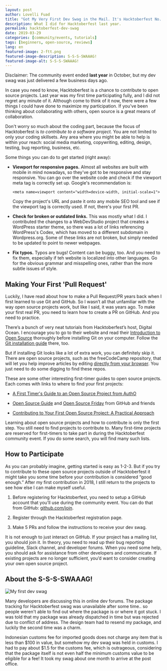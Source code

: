 ```yaml
---
layout: post
author: Lovelli Fuad
title: "Got My Very First Dev Swag in the Mail. It's Hacktoberfest No. 5!"
description: What I did for Hacktoberfest last year. 
permalink: hacktoberfest-dev-swag
date: 2019-03-29
categories: [community/events, tutorials]
tags: [beginners, open-source, reviews]
lang: en
featured-image: 2-ftt.png
featured-image-description: S-S-S-SWAAAG!
featured-image-alt: S-S-S-SWAAAG!
---
```

Disclaimer: The community event ended **last year** in October, but my dev swag was just delivered a few business days ago.

In case you need to know, Hacktoberfest is a chance to contribute to open source projects. 
Last year was my first time participating fully, and I did not regret any minute of it. 
Although come to think of it now, there were a few things I could have done to maximize my participation. 
If you’ve been thinking about collaborating with others, open source is a great means of collaboration. 

Don't worry so much about the coding part, because the focus of Hacktoberfest is *to contribute to a software project.* 
You are not limited to only your coding skillsets. Any area where you might be able to help is within your reach: social media marketing, copywriting, editing, design, testing, bug reporting, business, etc. 

Some things you can do to get started (right away):

* **Viewport for responsive pages.** Almost all websites are built with mobile in mind nowadays, so they've got to be responsive and stay responsive. You can go over the website code and check if the viewport meta tag is correctly set up. Google's recommendation is: 

  ```<meta name=viewport content="width=device-width, initial-scale=1">```

  Copy the project's URL and paste it onto any mobile SEO tool and see if the viewport tag is correctly used. If not, there's your first PR. 

* **Check for broken or outdated links.** This was mostly what I did. I contributed the changes to a WebDevStudio project that creates a WordPress starter theme, so there was a lot of links referencing WordPress's Codex, which has moved to a different subdomain in Wordpress.org. Some of these links are not broken, but simply needed to be updated to point to newer webpages. 

* **Fix typos.** Typos are bugs! Content can be buggy, too. And you need to fix them, especially if teh website is localized into other languages. Go for the obvious grammar and misspelling ones, rather than the more subtle issues of style. 

## Making Your First 'Pull Request'

Luckily, I have read about how to make a Pull Request/PR years back when I first learned to use Git and GitHub. So I wasn’t all that unfamiliar with the way open source projects work, but like I said, it was years ago. To make your first real PR, you need to learn how to create a PR on GitHub. And you need to practice. 

There’s a bunch of very neat tutorials from Hacktoberfest’s host, Digital Ocean. I encourage you to go to their website and read their [Introduction to Open Source](https://www.digitalocean.com/community/tutorial_series/an-introduction-to-open-source) thoroughly before installing Git on your computer. Follow the [Git installation guide](https://www.digitalocean.com/community/tutorials/how-to-contribute-to-open-source-getting-started-with-git#contributing-to-open-source-projects) there, too. 

But if installing Git looks like a lot of extra work, you can definitely skip it. There are open source projects, such as the freeCodeCamp repository, that will let you help improve articles by editing [directly from your browser](decamp.org/hacktoberfest-2018-how-you-can-get-your-free-shirt-even-if-youre-new-to-coding-96080dd0b01b). You just need to do some digging to find these repos. 

These are some other interesting first-timer guides to open source projects. Each comes with links to where to find your first projects:

* [A First Timer's Guide to an Open Source Project from AuthO](https://auth0.com/blog/a-first-timers-guide-to-an-open-source-project/)

* [Open Source Guide](https://opensource.guide/) and [Open Source Friday](https://opensourcefriday.com/#participate) from GitHub and friends

* [Contributing to Your First Open Source Project: A Practical Approach](https://blog.devcenter.co/contributing-to-your-first-open-source-project-a-practical-approach-1928c4cbdae)

Learning about open source projects and how to contribute is only the first step. You still need to find projects to contribute to. Many first-time projects are reserved for first-timers to take part in during the Hacktoberfest community event. If you do some search, you will find many such lists. 

## How to Participate

As you can probably imagine, getting started is easy as 1-2-3. But if you try to contribute to these open source projects outside of Hacktoberfest it might take you some time before your contribution is considered “good enough.” After my first contribution in 2018, I still return to the projects to see how else I can make myself useful.  

1.	Before registering for Hacktoberfest, you need to setup a GitHub account that you’ll use during the community event. You can do that from GitHub: [github.com/join](https://github.com/join).

2.	Register through the Hacktoberfest registration page. 

3.	Make 5 PRs and follow the instructions to receive your dev swag. 

It is not enough to just interact on GitHub. If your project has a mailing list, you should join it. In theory, you need to read up their bug reporting guideline, Slack channel, and developer forums. When you need some help, you should ask for assistance from other developers and communicate. If existing projects are no longer sufficient, you’d want to consider creating your own open source project.

## About the S-S-S-SWAAAG!

![My first dev swag](/assets/image/2-ftt.png)

Many developers are discussing this in online dev forums. The package tracking for Hacktoberfest swag was unavailable after some time.. so people weren't able to find out where the package is or where it got stuck. I was told that my package was already dispatched in time but was rejected due to conflict of address. The design team had to resend my package, and luckily the second time was a charm. 

Indonesian customs fee for imported goods does not charge any item that is less than $100 in value, but somehow my dev swag was held in customs. I had to pay about $1.5 for the customs fee, which is outrageous, considering that the package itself is not even half the minimum customs value to be eligible for a fee! It took my swag about one month to arrive at the post office.  

